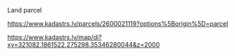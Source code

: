 Land parcel 

https://www.kadastrs.lv/parcels/2600021119?options%5Borigin%5D=parcel

https://www.kadastrs.lv/map/di?xy=321082.1861522,275298.35346280044&z=2000
